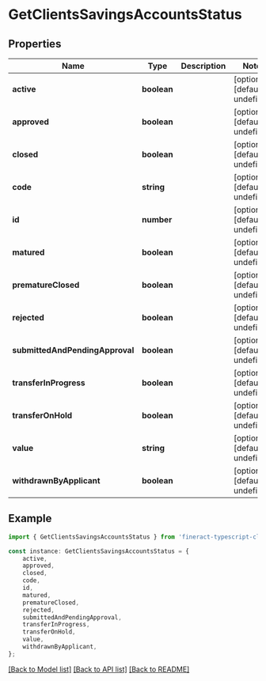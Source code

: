 # GetClientsSavingsAccountsStatus


## Properties

Name | Type | Description | Notes
------------ | ------------- | ------------- | -------------
**active** | **boolean** |  | [optional] [default to undefined]
**approved** | **boolean** |  | [optional] [default to undefined]
**closed** | **boolean** |  | [optional] [default to undefined]
**code** | **string** |  | [optional] [default to undefined]
**id** | **number** |  | [optional] [default to undefined]
**matured** | **boolean** |  | [optional] [default to undefined]
**prematureClosed** | **boolean** |  | [optional] [default to undefined]
**rejected** | **boolean** |  | [optional] [default to undefined]
**submittedAndPendingApproval** | **boolean** |  | [optional] [default to undefined]
**transferInProgress** | **boolean** |  | [optional] [default to undefined]
**transferOnHold** | **boolean** |  | [optional] [default to undefined]
**value** | **string** |  | [optional] [default to undefined]
**withdrawnByApplicant** | **boolean** |  | [optional] [default to undefined]

## Example

```typescript
import { GetClientsSavingsAccountsStatus } from 'fineract-typescript-client';

const instance: GetClientsSavingsAccountsStatus = {
    active,
    approved,
    closed,
    code,
    id,
    matured,
    prematureClosed,
    rejected,
    submittedAndPendingApproval,
    transferInProgress,
    transferOnHold,
    value,
    withdrawnByApplicant,
};
```

[[Back to Model list]](../README.md#documentation-for-models) [[Back to API list]](../README.md#documentation-for-api-endpoints) [[Back to README]](../README.md)
